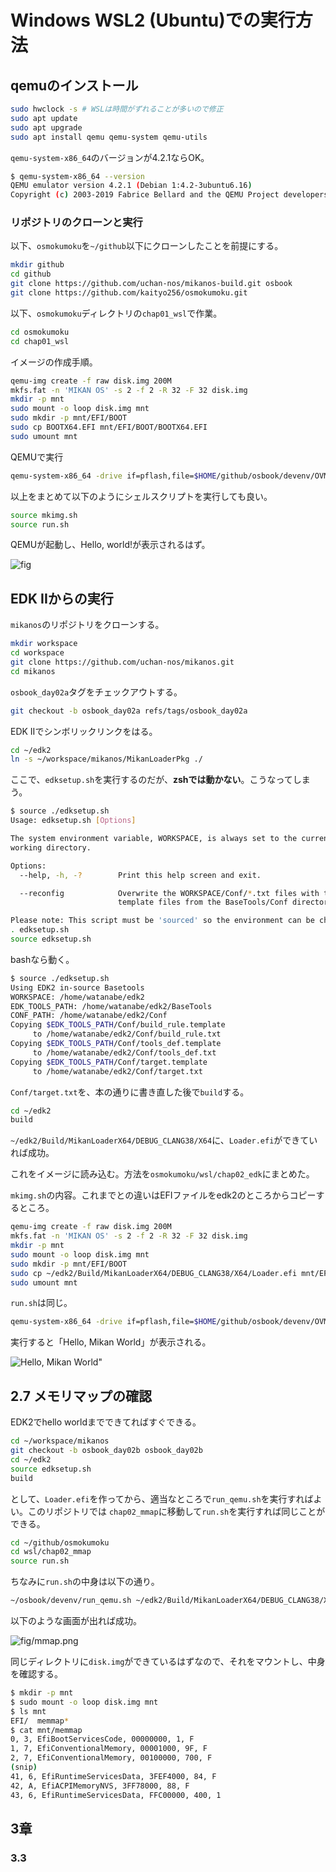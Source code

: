 # Windows WSL2 (Ubuntu)での実行方法

## qemuのインストール

```sh
sudo hwclock -s # WSLは時間がずれることが多いので修正
sudo apt update
sudo apt upgrade
sudo apt install qemu qemu-system qemu-utils
```

`qemu-system-x86_64`のバージョンが4.2.1ならOK。

```sh
$ qemu-system-x86_64 --version
QEMU emulator version 4.2.1 (Debian 1:4.2-3ubuntu6.16)
Copyright (c) 2003-2019 Fabrice Bellard and the QEMU Project developers
```

### リポジトリのクローンと実行

以下、`osmokumoku`を`~/github`以下にクローンしたことを前提にする。

```sh
mkdir github
cd github
git clone https://github.com/uchan-nos/mikanos-build.git osbook
git clone https://github.com/kaityo256/osmokumoku.git
```

以下、`osmokumoku`ディレクトリの`chap01_wsl`で作業。

```sh
cd osmokumoku
cd chap01_wsl
```

イメージの作成手順。

```sh
qemu-img create -f raw disk.img 200M
mkfs.fat -n 'MIKAN OS' -s 2 -f 2 -R 32 -F 32 disk.img
mkdir -p mnt
sudo mount -o loop disk.img mnt
sudo mkdir -p mnt/EFI/BOOT
sudo cp BOOTX64.EFI mnt/EFI/BOOT/BOOTX64.EFI
sudo umount mnt
```

QEMUで実行

```sh
qemu-system-x86_64 -drive if=pflash,file=$HOME/github/osbook/devenv/OVMF_CODE.fd -drive if=pflash,file=$HOME/github/osbook/devenv/OVMF_VARS.fd -hda disk.img
```

以上をまとめて以下のようにシェルスクリプトを実行しても良い。

```sh
source mkimg.sh
source run.sh
```

QEMUが起動し、Hello, world!が表示されるはず。

![fig](fig/hello_world.png)

## EDK IIからの実行

`mikanos`のリポジトリをクローンする。

```sh
mkdir workspace
cd workspace
git clone https://github.com/uchan-nos/mikanos.git
cd mikanos
```

`osbook_day02a`タグをチェックアウトする。

```sh
git checkout -b osbook_day02a refs/tags/osbook_day02a
```

EDK IIでシンボリックリンクをはる。

```sh
cd ~/edk2
ln -s ~/workspace/mikanos/MikanLoaderPkg ./
```

ここで、`edksetup.sh`を実行するのだが、**zshでは動かない**。こうなってしまう。

```sh
$ source ./edksetup.sh
Usage: edksetup.sh [Options]

The system environment variable, WORKSPACE, is always set to the current
working directory.

Options:
  --help, -h, -?        Print this help screen and exit.

  --reconfig            Overwrite the WORKSPACE/Conf/*.txt files with the
                        template files from the BaseTools/Conf directory.

Please note: This script must be 'sourced' so the environment can be changed.
. edksetup.sh
source edksetup.sh
```

bashなら動く。

```sh
$ source ./edksetup.sh
Using EDK2 in-source Basetools
WORKSPACE: /home/watanabe/edk2
EDK_TOOLS_PATH: /home/watanabe/edk2/BaseTools
CONF_PATH: /home/watanabe/edk2/Conf
Copying $EDK_TOOLS_PATH/Conf/build_rule.template
     to /home/watanabe/edk2/Conf/build_rule.txt
Copying $EDK_TOOLS_PATH/Conf/tools_def.template
     to /home/watanabe/edk2/Conf/tools_def.txt
Copying $EDK_TOOLS_PATH/Conf/target.template
     to /home/watanabe/edk2/Conf/target.txt
```

`Conf/target.txt`を、本の通りに書き直した後で`build`する。

```sh
cd ~/edk2
build
```

`~/edk2/Build/MikanLoaderX64/DEBUG_CLANG38/X64`に、`Loader.efi`ができていれば成功。

これをイメージに読み込む。方法を`osmokumoku/wsl/chap02_edk`にまとめた。

`mkimg.sh`の内容。これまでとの違いはEFIファイルをedk2のところからコピーするところ。

```sh
qemu-img create -f raw disk.img 200M
mkfs.fat -n 'MIKAN OS' -s 2 -f 2 -R 32 -F 32 disk.img
mkdir -p mnt
sudo mount -o loop disk.img mnt
sudo mkdir -p mnt/EFI/BOOT
sudo cp ~/edk2/Build/MikanLoaderX64/DEBUG_CLANG38/X64/Loader.efi mnt/EFI/BOOT/BOOTX64.EFI
sudo umount mnt
```

`run.sh`は同じ。

```sh
qemu-system-x86_64 -drive if=pflash,file=$HOME/github/osbook/devenv/OVMF_CODE.fd -drive if=pflash,file=$HOME/github/osbook/devenv/OVMF_VARS.fd -hda disk.img
```

実行すると「Hello, Mikan World」が表示される。

![Hello, Mikan World"](fig/hello_mikan.png)

## 2.7 メモリマップの確認

EDK2でhello worldまでできてればすぐできる。

```sh
cd ~/workspace/mikanos
git checkout -b osbook_day02b osbook_day02b
cd ~/edk2
source edksetup.sh
build
```

として、`Loader.efi`を作ってから、適当なところで`run_qemu.sh`を実行すればよい。このリポジトリでは `chap02_mmap`に移動して`run.sh`を実行すれば同じことができる。

```sh
cd ~/github/osmokumoku
cd wsl/chap02_mmap
source run.sh
```

ちなみに`run.sh`の中身は以下の通り。

```sh
~/osbook/devenv/run_qemu.sh ~/edk2/Build/MikanLoaderX64/DEBUG_CLANG38/X64/Loader.efi
```

以下のような画面が出れば成功。

![fig/mmap.png](fig/mmap.png)

同じディレクトリに`disk.img`ができているはずなので、それをマウントし、中身を確認する。

```sh
$ mkdir -p mnt
$ sudo mount -o loop disk.img mnt
$ ls mnt
EFI/  memmap*
$ cat mnt/memmap
0, 3, EfiBootServicesCode, 00000000, 1, F
1, 7, EfiConventionalMemory, 00001000, 9F, F
2, 7, EfiConventionalMemory, 00100000, 700, F
(snip)
41, 6, EfiRuntimeServicesData, 3FEF4000, 84, F
42, A, EfiACPIMemoryNVS, 3FF78000, 88, F
43, 6, EfiRuntimeServicesData, FFC00000, 400, 1
```

## 3章

### 3.3

